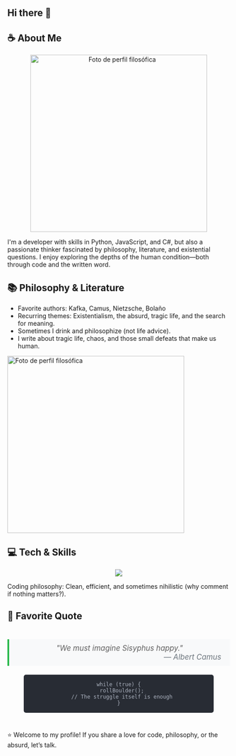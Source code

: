 ## Hi there 👋

<h2>☕ About Me</h2>
<div align="center">
  <img src="https://panoramacultural.com.co/media/images/articulos/2021/10/12124932.jpg" width="400" alt="Foto de perfil filosófica">
</div>
<p>I'm a developer with skills in Python, JavaScript, and C#, but also a passionate thinker fascinated by philosophy, literature, and existential questions. I enjoy exploring the depths of the human condition—both through code and the written word.</p>

<h2>📚 Philosophy & Literature</h2>
<ul>
  <li>Favorite authors: Kafka, Camus, Nietzsche, Bolaño</li>
  <li>Recurring themes: Existentialism, the absurd, tragic life, and the search for meaning.</li>
  <li>Sometimes I drink and philosophize (not life advice).</li>
  <li>I write about tragic life, chaos, and those small defeats that make us human.</li>
</ul>
  <img src="https://i.redd.it/76ixvodzznl81.png" width="400" alt="Foto de perfil filosófica">
</div>

<h2>💻 Tech & Skills</h2>
<p align="center">
  <a href="https://skillicons.dev">
    <img src="https://skillicons.dev/icons?i=cs,css,html,js,py,wordpress" />
  </a>
</p>
<p>Coding philosophy: Clean, efficient, and sometimes nihilistic (why comment if nothing matters?).</p>
<h2>📖 Favorite Quote</h2>
<div align="center" style="margin: 40px 0">
  <blockquote style="
    border-left: 4px solid #2dba4e;
    padding: 10px 20px;
    background: #f8f9fa;
    font-style: italic;
    font-size: 1.2em;
    max-width: 600px;
    margin: 20px auto;
  ">
    "We must imagine Sisyphus happy."<br>
    <footer style="text-align: right; color: #6c757d;">— Albert Camus</footer>
  </blockquote>

  <pre style="
    background: #282c34;
    color: #abb2bf;
    padding: 15px;
    border-radius: 5px;
    max-width: 400px;
    margin: 0 auto;
    overflow-x: auto;
  "><code>while (true) {
  rollBoulder();
  // The struggle itself is enough
}</code></pre>
</div>

<p>⭐ Welcome to my profile! If you share a love for code, philosophy, or the absurd, let’s talk.</p>

